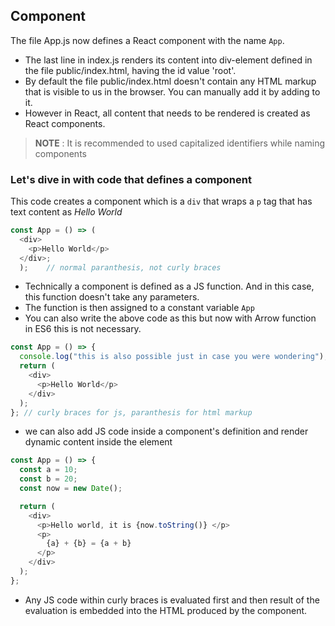 ## Component

The file App.js now defines a React component with the name `App`.

- The last line in index.js renders its content into div-element defined in the file public/index.html, having the id value 'root'.
- By default the file public/index.html doesn't contain any HTML markup that is visible to us in the browser. You can manually add it by adding to it.
- However in React, all content that needs to be rendered is created as React components.

> **NOTE** : It is recommended to used capitalized identifiers while naming components

### **Let's dive in with code that defines a component**

This code creates a component which is a `div` that wraps a `p` tag that has text content as _Hello World_

```js
const App = () => (
  <div>
    <p>Hello World</p>
  </div>;
  );    // normal paranthesis, not curly braces
```

- Technically a component is defined as a JS function. And in this case, this function doesn't take any parameters.
- The function is then assigned to a constant variable `App`
- You can also write the above code as this but now with Arrow function in ES6 this is not necessary.

```js
const App = () => {
  console.log("this is also possible just in case you were wondering");
  return (
    <div>
      <p>Hello World</p>
    </div>
  );
}; // curly braces for js, paranthesis for html markup
```

- we can also add JS code inside a component's definition and render dynamic content inside the element

```js
const App = () => {
  const a = 10;
  const b = 20;
  const now = new Date();

  return (
    <div>
      <p>Hello world, it is {now.toString()} </p>
      <p>
        {a} + {b} = {a + b}
      </p>
    </div>
  );
};
```

- Any JS code within curly braces is evaluated first and then result of the evaluation is embedded into the HTML produced by the component.
